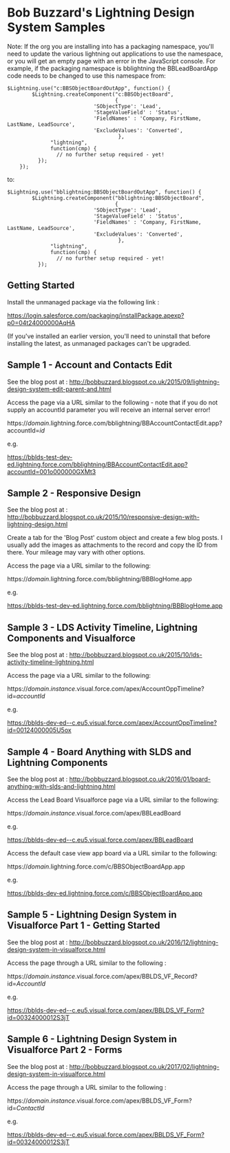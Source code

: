 # Bob Buzzard's Lightning Design System Samples

Note: If the org you are installing into has a packaging namespace, you'll need to update the various lightning out applications to use the namespace, or you will get an empty page with an error in the JavaScript console.  For example, if the packaging namespace is bblightning the BBLeadBoardApp code needs to be changed to use this namespace from:

    $Lightning.use("c:BBSObjectBoardOutApp", function() {
            $Lightning.createComponent("c:BBSObjectBoard",
                                       {
								'SObjectType': 'Lead',
								'StageValueField' : 'Status',
								'FieldNames' : 'Company, FirstName, LastName, LeadSource',
								'ExcludeValues': 'Converted',
										},
                  "lightning",
                  function(cmp) {
                    // no further setup required - yet!
              });
        });

to:

    $Lightning.use("bblightning:BBSObjectBoardOutApp", function() {
            $Lightning.createComponent("bblightning:BBSObjectBoard",
                                       {
								'SObjectType': 'Lead',
								'StageValueField' : 'Status',
								'FieldNames' : 'Company, FirstName, LastName, LeadSource',
								'ExcludeValues': 'Converted',
										},
                  "lightning",
                  function(cmp) {
                    // no further setup required - yet!
              });

## Getting Started
Install the unmanaged package via the following link :

https://login.salesforce.com/packaging/installPackage.apexp?p0=04t24000000AqHA

(If you've installed an earlier version, you'll need to uninstall that before installing the latest, as unmanaged packages can't be upgraded.

## Sample 1 - Account and Contacts Edit
See the blog post at : http://bobbuzzard.blogspot.co.uk/2015/09/lightning-design-system-edit-parent-and.html

Access the page via a URL similar to the following - note that if you do not supply an accountId parameter you will receive an internal server error!

https://_domain_.lightning.force.com/bblightning/BBAccountContactEdit.app?accountId=_id_

e.g.

https://bblds-test-dev-ed.lightning.force.com/bblightning/BBAccountContactEdit.app?accountId=001o000000GXMt3

## Sample 2 - Responsive Design
See the blog post at : http://bobbuzzard.blogspot.co.uk/2015/10/responsive-design-with-lightning-design.html

Create a tab for the 'Blog Post' custom object and create a few blog posts. I usually add the images as attachments to the record and copy the ID from there. Your mileage may vary with other options.

Access the page via a URL similar to the following:

https://_domain_.lightning.force.com/bblightning/BBBlogHome.app

e.g.

https://bblds-test-dev-ed.lightning.force.com/bblightning/BBBlogHome.app

## Sample 3 - LDS Activity Timeline, Lightning Components and Visualforce
See the blog post at : http://bobbuzzard.blogspot.co.uk/2015/10/lds-activity-timeline-lightning.html

Access the page via a URL similar to the following:

https://_domain_._instance_.visual.force.com/apex/AccountOppTimeline?id=_accountId_

e.g.

https://bblds-dev-ed--c.eu5.visual.force.com/apex/AccountOppTimeline?id=00124000005U5ox

## Sample 4 - Board Anything with SLDS and Lightning Components

See the blog post at : http://bobbuzzard.blogspot.co.uk/2016/01/board-anything-with-slds-and-lightning.html

Access the Lead Board Visualforce page via a URL similar to the following:

https://_domain_._instance_.visual.force.com/apex/BBLeadBoard

e.g.

https://bblds-dev-ed--c.eu5.visual.force.com/apex/BBLeadBoard

Access the default case view app board via a URL similar to the following:

https://_domain_.lightning.force.com/c/BBSObjectBoardApp.app

e.g.

https://bblds-dev-ed.lightning.force.com/c/BBSObjectBoardApp.app

## Sample 5 - Lightning Design System in Visualforce Part 1 - Getting Started

See the blog post at : http://bobbuzzard.blogspot.co.uk/2016/12/lightning-design-system-in-visualforce.html

Access the page through a URL similar to the following : 

https://_domain_._instance_.visual.force.com/apex/BBLDS_VF_Record?id=_AccountId_

e.g.

https://bblds-dev-ed--c.eu5.visual.force.com/apex/BBLDS_VF_Form?id=00324000012S3jT

## Sample 6 - Lightning Design System in Visualforce Part 2 - Forms

See the blog post at : http://bobbuzzard.blogspot.co.uk/2017/02/lightning-design-system-in-visualforce.html

Access the page through a URL similar to the following : 

https://_domain_._instance_.visual.force.com/apex/BBLDS_VF_Form?id=_ContactId_

e.g.

https://bblds-dev-ed--c.eu5.visual.force.com/apex/BBLDS_VF_Form?id=00324000012S3jT
